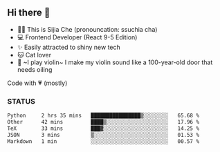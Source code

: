 ## Hi there 👋

- 🙋‍♀️ This is Sijia Che (pronouncation: ssuchia cha)
- 💻 Frontend Developer (React 9-5 Edition)
- ✨ Easily attracted to shiny new tech
- 🐱 Cat lover
- 🌟 ~I play violin~ I make my violin sound like a 100-year-old door that needs oiling

Code with 💗 (mostly)

### STATUS
<!--START_SECTION:waka-->

```txt
Python     2 hrs 35 mins   ████████████████▒░░░░░░░░   65.68 %
Other      42 mins         ████▒░░░░░░░░░░░░░░░░░░░░   17.96 %
TeX        33 mins         ███▓░░░░░░░░░░░░░░░░░░░░░   14.25 %
JSON       3 mins          ▒░░░░░░░░░░░░░░░░░░░░░░░░   01.53 %
Markdown   1 min           ░░░░░░░░░░░░░░░░░░░░░░░░░   00.57 %
```

<!--END_SECTION:waka-->

